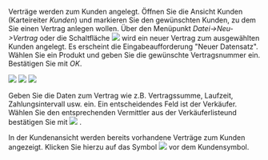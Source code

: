 Verträge werden zum Kunden angelegt. Öffnen Sie die Ansicht Kunden (Karteireiter _Kunden_) und markieren Sie den gewünschten Kunden,
zu dem Sie einen Vertrag anlegen wollen. Über den Menüpunkt _Datei-&gt;Neu-&gt;Vertrag_ oder die Schaltfläche
![](http://xpecto.github.io/docs/img/img035.png)
wird ein neuer Vertrag zum ausgewählten Kunden angelegt. Es erscheint die Eingabeaufforderung "Neuer Datensatz". Wählen Sie ein Produkt und
geben Sie die gewünschte Vertragsnummer ein. Bestätigen Sie mit _OK_.

![](http://xpecto.github.io/docs/img/img036.png)
![](http://xpecto.github.io/docs/img/img037.png)
![](http://xpecto.github.io/docs/img/img039.png)

Geben Sie die Daten zum Vertrag wie z.B. Vertragssumme, Laufzeit, Zahlungsintervall usw. ein. Ein entscheidendes Feld ist der Verkäufer. Wählen
Sie den entsprechenden Vermittler aus der Verkäuferlisteund bestätigen Sie mit
![](http://xpecto.github.io/docs/img/img041.png)
.

In der Kundenansicht werden bereits vorhandene Verträge zum Kunden angezeigt. Klicken Sie hierzu auf das Symbol
![](http://xpecto.github.io/docs/img/img042.png)
vor dem Kundensymbol.
